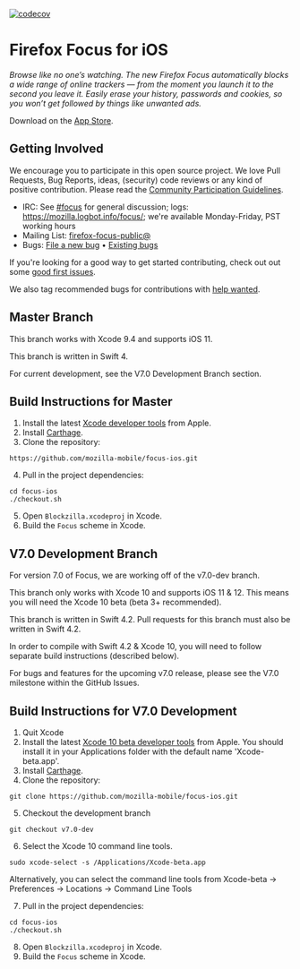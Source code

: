 [![codecov](https://codecov.io/gh/mozilla-mobile/focus/branch/master/graph/badge.svg)](https://codecov.io/gh/mozilla-mobile/focus)

# Firefox Focus for iOS

_Browse like no one’s watching. The new Firefox Focus automatically blocks a wide range of online trackers — from the moment you launch it to the second you leave it. Easily erase your history, passwords and cookies, so you won’t get followed by things like unwanted ads._

Download on the [App Store](https://itunes.apple.com/app/id1055677337).

Getting Involved
----------------

We encourage you to participate in this open source project. We love Pull Requests, Bug Reports, ideas, (security) code reviews or any kind of positive contribution. Please read the [Community Participation Guidelines](https://www.mozilla.org/en-US/about/governance/policies/participation/).

* IRC:            See [#focus](https://wiki.mozilla.org/IRC) for general discussion; logs: https://mozilla.logbot.info/focus/; we're available Monday-Friday, PST working hours
* Mailing List:   [firefox-focus-public@](https://mail.mozilla.org/listinfo/firefox-focus-public)
* Bugs:           [File a new bug](https://github.com/mozilla-mobile/focus-ios/issues/new) • [Existing bugs](https://github.com/mozilla-mobile/focus-ios/issues)

If you're looking for a good way to get started contributing, check out out some [good first issues](https://github.com/mozilla-mobile/focus-ios/issues?q=is%3Aopen+is%3Aissue+label%3A%22good+first+issue%22).

We also tag recommended bugs for contributions with [help wanted](https://github.com/mozilla-mobile/focus-ios/issues?q=is%3Aopen+is%3Aissue+label%3A%22help+wanted%22).

Master Branch
----------------

This branch works with Xcode 9.4 and supports iOS 11.

This branch is written in Swift 4.

For current development, see the V7.0 Development Branch section.

Build Instructions for Master
------------------

1. Install the latest [Xcode developer tools](https://developer.apple.com/xcode/downloads/) from Apple.
2. Install [Carthage](https://github.com/Carthage/Carthage#installing-carthage).
3. Clone the repository:

  ```shell
  https://github.com/mozilla-mobile/focus-ios.git
  ```

4. Pull in the project dependencies:

  ```shell
  cd focus-ios
  ./checkout.sh
  ```

5. Open `Blockzilla.xcodeproj` in Xcode.
6. Build the `Focus` scheme in Xcode.

V7.0 Development Branch
----------------

For version 7.0 of Focus, we are working off of the v7.0-dev branch.

This branch only works with Xcode 10 and supports iOS 11 & 12. This means you will need the Xcode 10 beta (beta 3+ recommended).

This branch is written in Swift 4.2. Pull requests for this branch must also be written in Swift 4.2. 

In order to compile with Swift 4.2 & Xcode 10, you will need to follow separate build instructions (described below).

For bugs and features for the upcoming v7.0 release, please see the V7.0 milestone within the GitHub Issues.

Build Instructions for V7.0 Development
------------------

1. Quit Xcode
2. Install the latest [Xcode 10 beta developer tools](https://developer.apple.com/downloads/) from Apple. You should install it in your Applications folder with the default name 'Xcode-beta.app'.
3. Install [Carthage](https://github.com/Carthage/Carthage#installing-carthage).
4. Clone the repository:

```shell
git clone https://github.com/mozilla-mobile/focus-ios.git
```

5. Checkout the development branch

```shell
git checkout v7.0-dev
```

6. Select the Xcode 10 command line tools.

```shell
sudo xcode-select -s /Applications/Xcode-beta.app
```
Alternatively, you can select the command line tools from Xcode-beta -> Preferences -> Locations -> Command Line Tools

7. Pull in the project dependencies:

```shell
cd focus-ios
./checkout.sh
```

8. Open `Blockzilla.xcodeproj` in Xcode.
9. Build the `Focus` scheme in Xcode.
